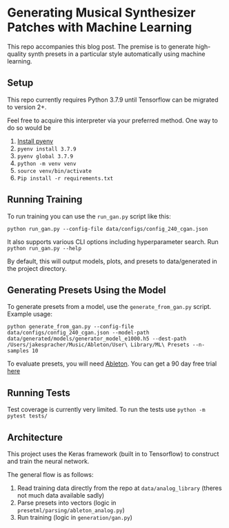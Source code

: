 # Generating Musical Synthesizer Patches with Machine Learning

This repo accompanies this blog post. The premise is to generate high-quality synth presets in a particular style automatically using machine learning.

## Setup

This repo currently requires Python 3.7.9 until Tensorflow can be migrated to version 2+.

Feel free to acquire this interpreter via your preferred method. One way to do so would be

1. [Install pyenv](https://github.com/pyenv/pyenv#installation)
2. `pyenv install 3.7.9`
3. `pyenv global 3.7.9`
4. `python -m venv venv`
5. `source venv/bin/activate`
6. `Pip install -r requirements.txt`

## Running Training

To run training you can use the `run_gan.py` script like this:

`python run_gan.py --config-file data/configs/config_240_cgan.json`

It also supports various CLI options including hyperparameter search. Run `python run_gan.py --help`

By default, this will output models, plots, and presets to data/generated in the project directory.

## Generating Presets Using the Model

To generate presets from a model, use the `generate_from_gan.py` script. Example usage:

`python generate_from_gan.py --config-file data/configs/config_240_cgan.json --model-path data/generated/models/generator_model_e1000.h5 --dest-path /Users/jakespracher/Music/Ableton/User\ Library/ML\ Presets --n-samples 10`

To evaluate presets, you will need [Ableton](ableton.com). You can get a 90 day free trial [here](https://www.ableton.com/en/trial/)

## Running Tests

Test coverage is currently very limited. To run the tests use `python -m pytest tests/`

## Architecture

This project uses the Keras framework (built in to Tensorflow) to construct and train the neural network.

The general flow is as follows:

1. Read training data directly from the repo at `data/analog_library` (theres not much data available sadly)
2. Parse presets into vectors (logic in `presetml/parsing/ableton_analog.py`)
3. Run training (logic in `generation/gan.py`)
